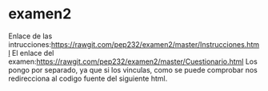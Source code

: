 # examen2

Enlace de las intrucciones:https://rawgit.com/pep232/examen2/master/Instrucciones.html
El enlace del examen:https://rawgit.com/pep232/examen2/master/Cuestionario.html
Los pongo por separado, ya que si los vinculas, como se puede comprobar nos redirecciona al codigo fuente del siguiente html.
